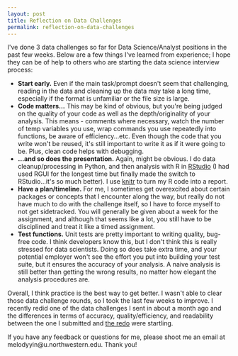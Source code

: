 ```yaml
---
layout: post
title: Reflection on Data Challenges
permalink: reflection-on-data-challenges
---
```


I've done 3 data challenges so far for Data Science/Analyst positions in the past few weeks. Below are a few things I've learned from experience; I hope they can be of help to others who are starting the data science interview process:

- **Start early.** Even if the main task/prompt doesn't seem that challenging, reading in the data and cleaning up the data may take a long time, especially if the format is unfamiliar or the file size is large. 
- **Code matters...** This may be kind of obvious, but you're being judged on the quality of your code as well as the depth/originality of your analysis. This means - comments where necessary, watch the number of temp variables you use, wrap commands you use repeatedly into functions, be aware of efficiency...etc. Even though the code that you write won't be reused, it's still important to write it as if it were going to be. Plus, clean code helps with debugging. 
- **...and so does the presentation.** Again, might be obvious. I do data cleanup/processing in Python, and then analysis with R in [RStudio](https://www.rstudio.com/) (I had used RGUI for the longest time but finally made the switch to RStudio...it's so much better). I use [knitr](http://yihui.name/knitr/) to turn my R code into a report. 
- **Have a plan/timeline.** For me, I sometimes get overexcited about certain packages or concepts that I encounter along the way, but really do not have much to do with the challenge itself, so I have to force myself to not get sidetracked. You will generally be given about a week for the assignment, and although that seems like a lot, you still have to be disciplined and treat it like a timed assignment. 
- **Test functions.** Unit tests are pretty important to writing quality, bug-free code. I think developers know this, but I don't think this is really stressed for data scientists. Doing so does take extra time, and your potential employer won't see the effort you put into building your test suite, but it ensures the accuracy of your analysis. A naive analysis is still better than getting the wrong results, no matter how elegant the analysis procedures are. 

Overall, I think practice is the best way to get better. I wasn't able to clear those data challenge rounds, so I took the last few weeks to improve. I recently redid one of the data challenges I sent in about a month ago and the differences in terms of accuracy, quality/efficiency, and readability between the one I submitted and [the redo](https://github.com/melodyyin/etc/blob/master/xdcp.md) were startling. 

<p class="message">If you have any feedback or questions for me, please shoot me an email at melodyyin@u.northwestern.edu. Thank you!</p>